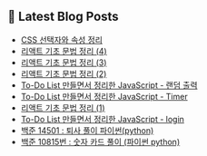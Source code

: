 ## 📕 Latest Blog Posts

<ul><li><a href='https://yo09.tistory.com/18' target='_blank'>CSS 선택자와 속성 정리</a></li><li><a href='https://yo09.tistory.com/17' target='_blank'>리액트 기초 문법 정리 (4)</a></li><li><a href='https://yo09.tistory.com/16' target='_blank'>리액트 기초 문법 정리 (3)</a></li><li><a href='https://yo09.tistory.com/15' target='_blank'>리액트 기초 문법 정리 (2)</a></li><li><a href='https://yo09.tistory.com/14' target='_blank'>To-Do List 만들면서 정리한 JavaScript - 랜덤 출력</a></li><li><a href='https://yo09.tistory.com/13' target='_blank'>To-Do List 만들면서 정리한 JavaScript - Timer</a></li><li><a href='https://yo09.tistory.com/12' target='_blank'>리액트 기초 문법 정리 (1)</a></li><li><a href='https://yo09.tistory.com/11' target='_blank'>To-Do List 만들면서 정리한 JavaScript - login</a></li><li><a href='https://yo09.tistory.com/10' target='_blank'>백준 14501 : 퇴사 풀이 파이썬(python)</a></li><li><a href='https://yo09.tistory.com/9' target='_blank'>백준 10815번 : 숫자 카드 풀이 (파이썬 python)</a></li></ul>
